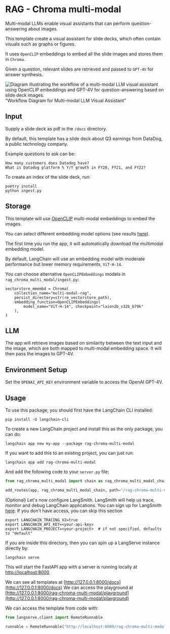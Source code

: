 # RAG - Chroma multi-modal

Multi-modal LLMs enable visual assistants that can perform question-answering about images. 

This template create a visual assistant for slide decks, which often contain visuals such as graphs or figures.

It uses `OpenCLIP` embeddings to embed all the slide images and stores them in `Chroma`.
 
Given a question, relevant slides are retrieved and passed to `GPT-4V` for answer synthesis.

![Diagram illustrating the workflow of a multi-modal LLM visual assistant using OpenCLIP embeddings and GPT-4V for question-answering based on slide deck images.](https://github.com/langchain-ai/langchain/assets/122662504/b3bc8406-48ae-4707-9edf-d0b3a511b200)
"Workflow Diagram for Multi-modal LLM Visual Assistant"

## Input

Supply a slide deck as pdf in the `/docs` directory. 

By default, this template has a slide deck about Q3 earnings from DataDog, a public technology company.

Example questions to ask can be:
```
How many customers does Datadog have?
What is Datadog platform % Y/Y growth in FY20, FY21, and FY22?
```

To create an index of the slide deck, run:
```
poetry install
python ingest.py
```

## Storage

This template will use [OpenCLIP](https://github.com/mlfoundations/open_clip) multi-modal embeddings to embed the images.

You can select different embedding model options (see results [here](https://github.com/mlfoundations/open_clip/blob/main/docs/openclip_results.csv)).

The first time you run the app, it will automatically download the multimodal embedding model.

By default, LangChain will use an embedding model with moderate performance but lower memory requirements, `ViT-H-14`.

You can choose alternative `OpenCLIPEmbeddings` models in `rag_chroma_multi_modal/ingest.py`:
```
vectorstore_mmembd = Chroma(
    collection_name="multi-modal-rag",
    persist_directory=str(re_vectorstore_path),
    embedding_function=OpenCLIPEmbeddings(
        model_name="ViT-H-14", checkpoint="laion2b_s32b_b79k"
    ),
)
```

## LLM

The app will retrieve images based on similarity between the text input and the image, which are both mapped to multi-modal embedding space. It will then pass the images to GPT-4V.

## Environment Setup

Set the `OPENAI_API_KEY` environment variable to access the OpenAI GPT-4V.

## Usage

To use this package, you should first have the LangChain CLI installed:

```shell
pip install -U langchain-cli
```

To create a new LangChain project and install this as the only package, you can do:

```shell
langchain app new my-app --package rag-chroma-multi-modal
```

If you want to add this to an existing project, you can just run:

```shell
langchain app add rag-chroma-multi-modal
```

And add the following code to your `server.py` file:
```python
from rag_chroma_multi_modal import chain as rag_chroma_multi_modal_chain

add_routes(app, rag_chroma_multi_modal_chain, path="/rag-chroma-multi-modal")
```

(Optional) Let's now configure LangSmith. 
LangSmith will help us trace, monitor and debug LangChain applications. 
You can sign up for LangSmith [here](https://smith.langchain.com/). 
If you don't have access, you can skip this section

```shell
export LANGCHAIN_TRACING_V2=true
export LANGCHAIN_API_KEY=<your-api-key>
export LANGCHAIN_PROJECT=<your-project>  # if not specified, defaults to "default"
```

If you are inside this directory, then you can spin up a LangServe instance directly by:

```shell
langchain serve
```

This will start the FastAPI app with a server is running locally at 
[http://localhost:8000](http://localhost:8000)

We can see all templates at [http://127.0.0.1:8000/docs](http://127.0.0.1:8000/docs)
We can access the playground at [http://127.0.0.1:8000/rag-chroma-multi-modal/playground](http://127.0.0.1:8000/rag-chroma-multi-modal/playground)  

We can access the template from code with:

```python
from langserve.client import RemoteRunnable

runnable = RemoteRunnable("http://localhost:8000/rag-chroma-multi-modal")
```

